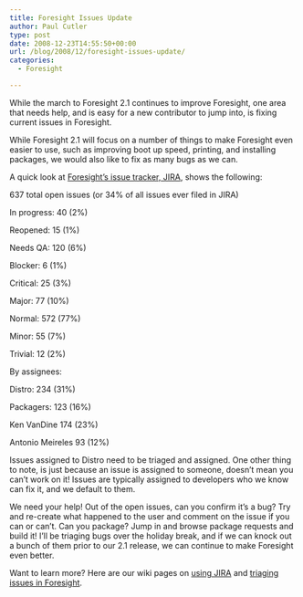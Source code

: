 ```yaml
---
title: Foresight Issues Update
author: Paul Cutler
type: post
date: 2008-12-23T14:55:50+00:00
url: /blog/2008/12/foresight-issues-update/
categories:
  - Foresight

---
```

While the march to Foresight 2.1 continues to improve Foresight, one area that needs help, and is easy for a new contributor to jump into, is fixing current issues in Foresight.

While Foresight 2.1 will focus on a number of things to make Foresight even easier to use, such as improving boot up speed, printing, and installing packages, we would also like to fix as many bugs as we can.

A quick look at [Foresight&#8217;s issue tracker, JIRA][1], shows the following:

637 total open issues (or 34% of all issues ever filed in JIRA)

In progress: 40 (2%)
  
Reopened: 15 (1%)
  
Needs QA: 120 (6%)

Blocker: 6 (1%)
  
Critical: 25 (3%)
  
Major: 77 (10%)
  
Normal: 572 (77%)
  
Minor: 55 (7%)
  
Trivial: 12 (2%)

By assignees:

Distro: 234 (31%)
  
Packagers: 123 (16%)
  
Ken VanDine 174 (23%)
  
Antonio Meireles 93 (12%)

Issues assigned to Distro need to be triaged and assigned. One other thing to note, is just because an issue is assigned to someone, doesn&#8217;t mean you can&#8217;t work on it! Issues are typically assigned to developers who we know can fix it, and we default to them.

We need your help! Out of the open issues, can you confirm it&#8217;s a bug? Try and re-create what happened to the user and comment on the issue if you can or can&#8217;t. Can you package? Jump in and browse package requests and build it! I&#8217;ll be triaging bugs over the holiday break, and if we can knock out a bunch of them prior to our 2.1 release, we can continue to make Foresight even better.

Want to learn more? Here are our wiki pages on [using JIRA][2] and [triaging issues in Foresight][3].

 [1]: https://issues.foresightlinux.org
 [2]: https://wiki.foresightlinux.org/display/teams/HowTo+report+an+Issue+and+JIRA+Overview
 [3]: https://wiki.foresightlinux.org/display/teams/HowTo+Triage+Bugs+in+JIRA